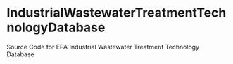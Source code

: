 # IndustrialWastewaterTreatmentTechnologyDatabase
Source Code for EPA Industrial Wastewater Treatment Technology Database
